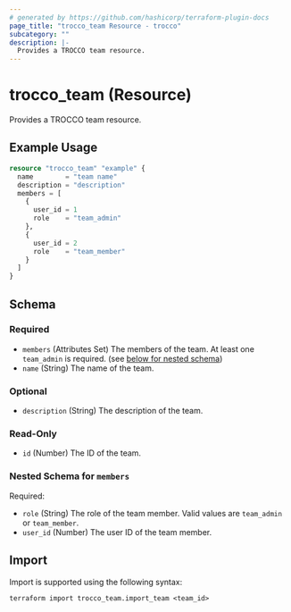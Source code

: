 ```yaml
---
# generated by https://github.com/hashicorp/terraform-plugin-docs
page_title: "trocco_team Resource - trocco"
subcategory: ""
description: |-
  Provides a TROCCO team resource.
---
```


# trocco_team (Resource)

Provides a TROCCO team resource.

## Example Usage

```terraform
resource "trocco_team" "example" {
  name        = "team name"
  description = "description"
  members = [
    {
      user_id = 1
      role    = "team_admin"
    },
    {
      user_id = 2
      role    = "team_member"
    }
  ]
}
```

<!-- schema generated by tfplugindocs -->
## Schema

### Required

- `members` (Attributes Set) The members of the team. At least one `team_admin` is required. (see [below for nested schema](#nestedatt--members))
- `name` (String) The name of the team.

### Optional

- `description` (String) The description of the team.

### Read-Only

- `id` (Number) The ID of the team.

<a id="nestedatt--members"></a>
### Nested Schema for `members`

Required:

- `role` (String) The role of the team member. Valid values are `team_admin` or `team_member`.
- `user_id` (Number) The user ID of the team member.

## Import

Import is supported using the following syntax:

```shell
terraform import trocco_team.import_team <team_id>
```
